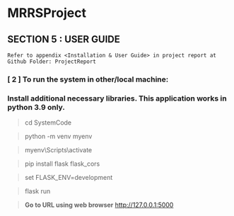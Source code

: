 # MRRSProject

## SECTION 5 : USER GUIDE

`Refer to appendix <Installation & User Guide> in project report at Github Folder: ProjectReport`

### [ 2 ] To run the system in other/local machine:

### Install additional necessary libraries. This application works in python 3.9 only.

> cd SystemCode

> python -m venv myenv

> myenv\Scripts\activate

> pip install flask flask_cors

> set FLASK_ENV=development

> flask run

> **Go to URL using web browser** http://127.0.0.1:5000
